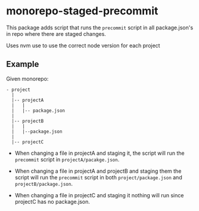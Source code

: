 # monorepo-staged-precommit

This package adds script that runs the `precommit` script in all package.json's in repo where there are staged changes.

Uses nvm use to use the correct node version for each project

## Example
Given monorepo:

```
- project
  |
  |-- projectA
  |   |
  |   |-- package.json
  |
  |-- projectB
  |   |
  |   |--package.json
  |
  |-- projectC
```

* When changing a file in projectA and staging it, the script will run the `precommit` script in `projectA/pacakge.json`.

* When changing a file in projectA and projectB and staging them the script will run the `precommit` script in both `project/package.json` and `projectB/package.json`.

* When changing a file in projectC and staging it nothing will run since projectC has no package.json.
